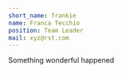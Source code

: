 ```yaml
---
short_name: frankie
name: Franca Tecchio
position: Team Leader
mail: xyz@rst.com
---
```

Something wonderful happened